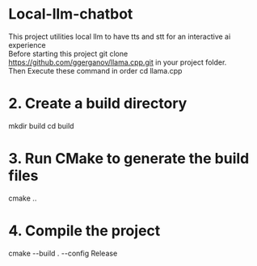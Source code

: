 # Local-llm-chatbot
This project utilities local llm to have tts and stt for an interactive ai experience
<br>
Before starting this project git clone https://github.com/ggerganov/llama.cpp.git in your project folder.
<br>
Then Execute these command in order cd llama.cpp

# 2. Create a build directory
mkdir build
cd build

# 3. Run CMake to generate the build files
cmake ..

# 4. Compile the project
cmake --build . --config Release